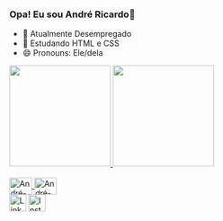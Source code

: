 ### Opa! Eu sou André Ricardo👋

- 🔭 Atualmente Desempregado
- 🌱 Estudando HTML e CSS
- 😄 Pronouns: Ele/dela

<div>
<a href="https://github.com/AndreRicardoM">
<img height="180em" src="https://github-readme-stats.vercel.app/api?username=AndreRicardoM&show_icons=true&theme=dark&include_all_commits=true&count_private=true" />
<img height="180em" src="https://github-readme-stats.vercel.app/api/top-langs/?username=AndreRicardoM&layout=compact&langs_count=16&theme=dark"/>
</div>

 <div style="display: incline_block">
    <br>
    <img align="center" alt="André-HTML" height="30" width="40" src="https://cdn.jsdelivr.net/gh/devicons/devicon/icons/html5/html5-original.svg" />
    <img align="center" alt="André-CSS" height="30" width="40" src="https://cdn.jsdelivr.net/gh/devicons/devicon/icons/css3/css3-original.svg" />
    <br>
    <a href="https://www.linkedin.com/in/André-Ricardo-Mãnica-Martins/">
    <img align="center" alt="LinkedIn" height="30" width="30" src="https://cdn.jsdelivr.net/gh/devicons/devicon/icons/linkedin/linkedin-original.svg" /></a>
    <a href="https://img.shields.io/badge/-LeetCode-FFA116?style=for-the-badge&logo=LeetCode&logoColor=black" /> </a>
    <img align="center" alt="Instagram" height="30" width="30" src="https://cdn.jsdelivr.net/gh/devicons/devicon/icons/instagram/instagram-original-wordmark.svg" /></a>
</div>

